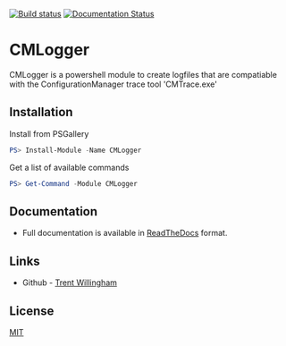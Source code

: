[![Build status](https://ci.appveyor.com/api/projects/status/x101yiwcacs9drh5?svg=true)](https://ci.appveyor.com/project/twillin912/cmlogger)
[![Documentation Status](https://readthedocs.org/projects/cmlogger/badge/?version=latest)](http://cmlogger.readthedocs.io/en/latest/?badge=latest)

# CMLogger
CMLogger is a powershell module to create logfiles that are compatiable with the ConfigurationManager trace tool 'CMTrace.exe'

## Installation

Install from PSGallery

```powershell
PS> Install-Module -Name CMLogger
```

Get a list of available commands

```powershell
PS> Get-Command -Module CMLogger
```

## Documentation

* Full documentation is available in [ReadTheDocs](http://cmlogger.readthedocs.io/en/latest/) format.

## Links

- Github - [Trent Willingham](https://github.com/twillin912)


## License

[MIT](LICENSE)
